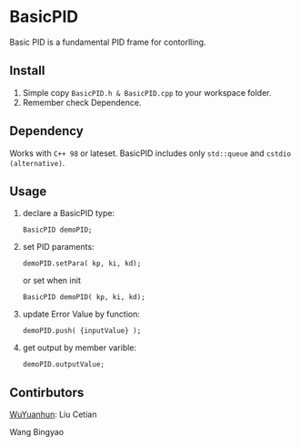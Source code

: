 # BasicPID

Basic PID is a fundamental PID frame for contorlling.

## Install
1. Simple copy ``` BasicPID.h & BasicPID.cpp ``` to your workspace folder.
2. Remember check Dependence.

## Dependency
Works with ``` C++ 98 ``` or lateset. 
BasicPID includes only ``` std::queue ``` and ``` cstdio (alternative) ```.

## Usage

1. declare a BasicPID type: 

    ``` BasicPID demoPID; ```

2. set PID paraments:

    ``` demoPID.setPara( kp, ki, kd); ```
    
    or set when init

    ``` BasicPID demoPID( kp, ki, kd); ```

3. update Error Value by function:

    ``` demoPID.push( {inputValue} ); ```

4. get output by member varible:

    ``` demoPID.outputValue; ```


## Contirbutors

[WuYuanhun](https://github.com/WuYuanhun): Liu Cetian

Wang Bingyao
